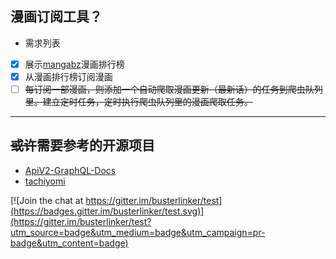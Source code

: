 ## 漫画订阅工具？
* 需求列表

- [x] 展示[mangabz](https://www.mangabz.com/)漫画排行榜
- [x] 从漫画排行榜订阅漫画
- [ ] ~~每订阅一部漫画，则添加一个自动爬取漫画更新（最新话）的任务到爬虫队列里。建立定时任务，定时执行爬虫队列里的漫画爬取任务。~~ 

***
## ~~或许~~需要参考的开源项目
* [ApiV2-GraphQL-Docs](https://github.com/AniList/ApiV2-GraphQL-Docs)
* [tachiyomi](https://github.com/tachiyomiorg/tachiyomi)

[![Join the chat at https://gitter.im/busterlinker/test](https://badges.gitter.im/busterlinker/test.svg)](https://gitter.im/busterlinker/test?utm_source=badge&utm_medium=badge&utm_campaign=pr-badge&utm_content=badge)
